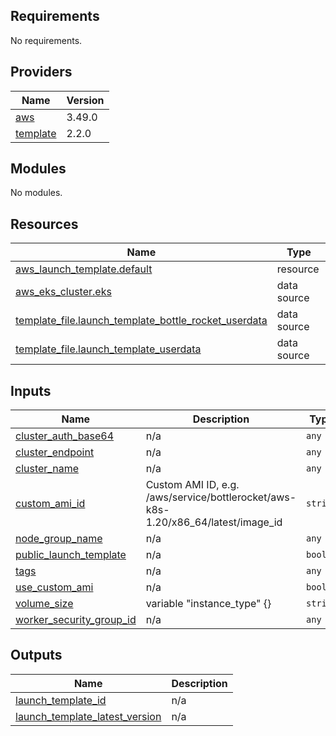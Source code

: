 ## Requirements

No requirements.

## Providers

| Name | Version |
|------|---------|
| <a name="provider_aws"></a> [aws](#provider\_aws) | 3.49.0 |
| <a name="provider_template"></a> [template](#provider\_template) | 2.2.0 |

## Modules

No modules.

## Resources

| Name | Type |
|------|------|
| [aws_launch_template.default](https://registry.terraform.io/providers/hashicorp/aws/latest/docs/resources/launch_template) | resource |
| [aws_eks_cluster.eks](https://registry.terraform.io/providers/hashicorp/aws/latest/docs/data-sources/eks_cluster) | data source |
| [template_file.launch_template_bottle_rocket_userdata](https://registry.terraform.io/providers/hashicorp/template/latest/docs/data-sources/file) | data source |
| [template_file.launch_template_userdata](https://registry.terraform.io/providers/hashicorp/template/latest/docs/data-sources/file) | data source |

## Inputs

| Name | Description | Type | Default | Required |
|------|-------------|------|---------|:--------:|
| <a name="input_cluster_auth_base64"></a> [cluster\_auth\_base64](#input\_cluster\_auth\_base64) | n/a | `any` | n/a | yes |
| <a name="input_cluster_endpoint"></a> [cluster\_endpoint](#input\_cluster\_endpoint) | n/a | `any` | n/a | yes |
| <a name="input_cluster_name"></a> [cluster\_name](#input\_cluster\_name) | n/a | `any` | n/a | yes |
| <a name="input_custom_ami_id"></a> [custom\_ami\_id](#input\_custom\_ami\_id) | Custom AMI ID, e.g. /aws/service/bottlerocket/aws-k8s-1.20/x86\_64/latest/image\_id | `string` | `null` | no |
| <a name="input_node_group_name"></a> [node\_group\_name](#input\_node\_group\_name) | n/a | `any` | n/a | yes |
| <a name="input_public_launch_template"></a> [public\_launch\_template](#input\_public\_launch\_template) | n/a | `bool` | `false` | no |
| <a name="input_tags"></a> [tags](#input\_tags) | n/a | `any` | n/a | yes |
| <a name="input_use_custom_ami"></a> [use\_custom\_ami](#input\_use\_custom\_ami) | n/a | `bool` | `false` | no |
| <a name="input_volume_size"></a> [volume\_size](#input\_volume\_size) | variable "instance\_type" {} | `string` | `"50"` | no |
| <a name="input_worker_security_group_id"></a> [worker\_security\_group\_id](#input\_worker\_security\_group\_id) | n/a | `any` | n/a | yes |

## Outputs

| Name | Description |
|------|-------------|
| <a name="output_launch_template_id"></a> [launch\_template\_id](#output\_launch\_template\_id) | n/a |
| <a name="output_launch_template_latest_version"></a> [launch\_template\_latest\_version](#output\_launch\_template\_latest\_version) | n/a |
